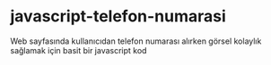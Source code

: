 # javascript-telefon-numarasi
Web sayfasında kullanıcıdan telefon numarası alırken görsel kolaylık sağlamak için basit bir javascript kod
